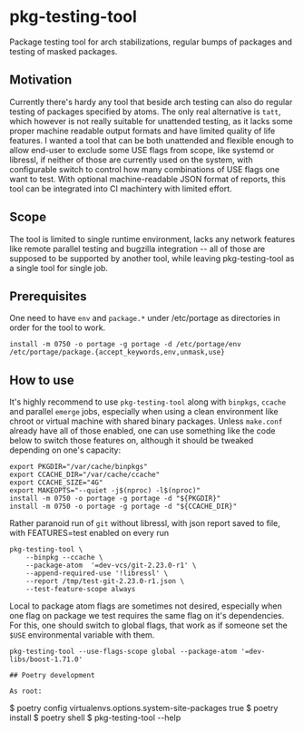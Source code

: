 # pkg-testing-tool

Package testing tool for arch stabilizations, regular bumps of packages and testing of masked packages.

## Motivation

Currently there's hardy any tool that beside arch testing can also do regular testing of packages specified by atoms. The only real alternative is `tatt`, which however is not really suitable for unattended testing, as it lacks some proper machine readable output formats and have limited quality of life features. I wanted a tool that can be both unattended and flexible enough to allow end-user to exclude some USE flags from scope, like systemd or libressl, if neither of those are currently used on the system, with configurable switch to control how many combinations of USE flags one want to test. With optional machine-readable JSON format of reports, this tool can be integrated into CI machintery with limited effort.

## Scope

The tool is limited to single runtime environment, lacks any network features like remote parallel testing and bugzilla integration -- all of those are supposed to be supported by another tool, while leaving pkg-testing-tool as a single tool for single job.

## Prerequisites

One need to have `env` and `package.*` under /etc/portage as directories in order for the tool to work.

```
install -m 0750 -o portage -g portage -d /etc/portage/env /etc/portage/package.{accept_keywords,env,unmask,use}
```

## How to use

It's highly recommend to use `pkg-testing-tool` along with `binpkgs`, `ccache` and parallel `emerge` jobs, especially when using a clean environment like chroot or virtual machine with shared binary packages. Unless `make.conf` already have all of those enabled, one can use something like the code below to switch those features on, although it should be tweaked depending on one's capacity:

```
export PKGDIR="/var/cache/binpkgs"
export CCACHE_DIR="/var/cache/ccache"
export CCACHE_SIZE="4G"
export MAKEOPTS="--quiet -j$(nproc) -l$(nproc)"
install -m 0750 -o portage -g portage -d "${PKGDIR}"
install -m 0750 -o portage -g portage -d "${CCACHE_DIR}"

```


Rather paranoid run of `git` without libressl, with json report saved to file, with FEATURES=test enabled on every run
```
pkg-testing-tool \
    --binpkg --ccache \
    --package-atom  '=dev-vcs/git-2.23.0-r1' \
    --append-required-use '!libressl' \
    --report /tmp/test-git-2.23.0-r1.json \
    --test-feature-scope always
```


Local to package atom flags are sometimes not desired, especially when one flag on package we test requires the same flag on it's dependencies. For this, one should switch to global flags, that work as if someone set the `$USE` environmental variable with them.
```
pkg-testing-tool --use-flags-scope global --package-atom '=dev-libs/boost-1.71.0'

## Poetry development

As root:

```
$ poetry config virtualenvs.options.system-site-packages true
$ poetry install
$ poetry shell
$ pkg-testing-tool --help
```
